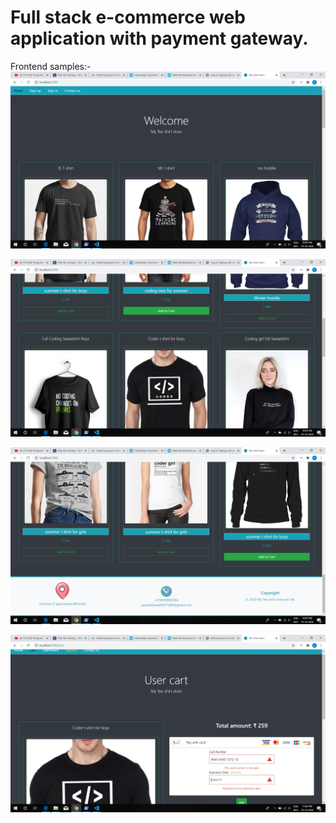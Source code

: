 # Full stack e-commerce web application with payment gateway.
Frontend samples:-
![](pic1.png)

![](pic2.png)

![](pic3.png)

![](pic4.png)
